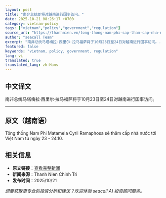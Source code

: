 ```yaml
---
layout: post
title: "南非总统即将对越南进行国事访问。"
date: 2025-10-21 08:26:17 +0700
category: vietnam-policy
tags: ["vietnam","policy","government","regulation"]
source_url: "https://thanhnien.vn/tong-thong-nam-phi-sap-tham-cap-nha-nuoc-den-viet-nam-185251021132253753.htm"
author: "seacall Team"
excerpt: "南非总统马塔梅拉·西里尔·拉马福萨将于10月23日至24日对越南进行国事访问。..."
featured: false
keywords: "vietnam, policy, government, regulation"
lang: vi
translated: true
translated_lang: zh-Hans
---
```


## 中文译文

南非总统马塔梅拉·西里尔·拉马福萨将于10月23日至24日对越南进行国事访问。

---

## 原文（越南语）

Tổng thống Nam Phi Matamela Cyril Ramaphosa sẽ thăm cấp nh&agrave; nước tới Việt Nam từ ng&agrave;y 23 - 24.10.

## 相关信息

- **原文链接**：[查看完整新闻](https://thanhnien.vn/tong-thong-nam-phi-sap-tham-cap-nha-nuoc-den-viet-nam-185251021132253753.htm)
- **新闻来源**：Thanh Nien Chinh Tri
- **发布时间**：2025/10/21

*想要获取更专业的投资分析和建议？欢迎体验 seacall AI 投资顾问服务。*